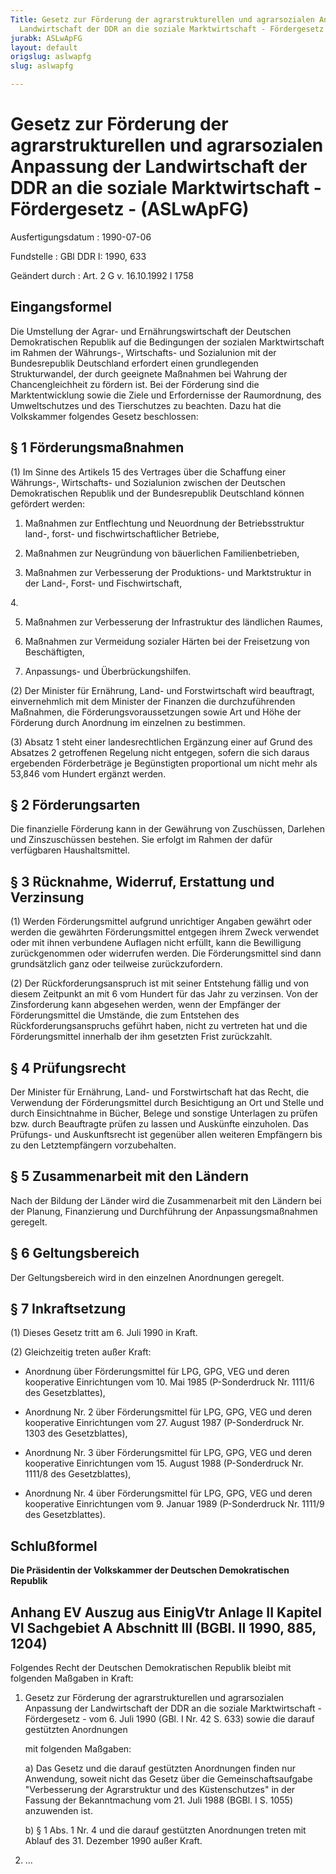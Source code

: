 ```yaml
---
Title: Gesetz zur Förderung der agrarstrukturellen und agrarsozialen Anpassung der
  Landwirtschaft der DDR an die soziale Marktwirtschaft - Fördergesetz -
jurabk: ASLwApFG
layout: default
origslug: aslwapfg
slug: aslwapfg

---
```


# Gesetz zur Förderung der agrarstrukturellen und agrarsozialen Anpassung der Landwirtschaft der DDR an die soziale Marktwirtschaft - Fördergesetz - (ASLwApFG)

Ausfertigungsdatum
:   1990-07-06

Fundstelle
:   GBl DDR I: 1990, 633

Geändert durch
:   Art. 2 G v. 16.10.1992 I 1758


## Eingangsformel

Die Umstellung der Agrar- und Ernährungswirtschaft der Deutschen
Demokratischen Republik auf die Bedingungen der sozialen
Marktwirtschaft im Rahmen der Währungs-, Wirtschafts- und Sozialunion
mit der Bundesrepublik Deutschland erfordert einen grundlegenden
Strukturwandel, der durch geeignete Maßnahmen bei Wahrung der
Chancengleichheit zu fördern ist. Bei der Förderung sind die
Marktentwicklung sowie die Ziele und Erfordernisse der Raumordnung,
des Umweltschutzes und des Tierschutzes zu beachten.
Dazu hat die Volkskammer folgendes Gesetz beschlossen:


## § 1 Förderungsmaßnahmen

(1) Im Sinne des Artikels 15 des Vertrages über die Schaffung einer
Währungs-, Wirtschafts- und Sozialunion zwischen der Deutschen
Demokratischen Republik und der Bundesrepublik Deutschland können
gefördert werden:

1.  Maßnahmen zur Entflechtung und Neuordnung der Betriebsstruktur land-,
    forst- und fischwirtschaftlicher Betriebe,


2.  Maßnahmen zur Neugründung von bäuerlichen Familienbetrieben,


3.  Maßnahmen zur Verbesserung der Produktions- und Marktstruktur in der
    Land-, Forst- und Fischwirtschaft,



4\.

5.  Maßnahmen zur Verbesserung der Infrastruktur des ländlichen Raumes,


6.  Maßnahmen zur Vermeidung sozialer Härten bei der Freisetzung von
    Beschäftigten,


7.  Anpassungs- und Überbrückungshilfen.




(2) Der Minister für Ernährung, Land- und Forstwirtschaft wird
beauftragt, einvernehmlich mit dem Minister der Finanzen die
durchzuführenden Maßnahmen, die Förderungsvoraussetzungen sowie Art
und Höhe der Förderung durch Anordnung im einzelnen zu bestimmen.

(3) Absatz 1 steht einer landesrechtlichen Ergänzung einer auf Grund
des Absatzes 2 getroffenen Regelung nicht entgegen, sofern die sich
daraus ergebenden Förderbeträge je Begünstigten proportional um nicht
mehr als 53,846 vom Hundert ergänzt werden.


## § 2 Förderungsarten

Die finanzielle Förderung kann in der Gewährung von Zuschüssen,
Darlehen und Zinszuschüssen bestehen. Sie erfolgt im Rahmen der dafür
verfügbaren Haushaltsmittel.


## § 3 Rücknahme, Widerruf, Erstattung und Verzinsung

(1) Werden Förderungsmittel aufgrund unrichtiger Angaben gewährt oder
werden die gewährten Förderungsmittel entgegen ihrem Zweck verwendet
oder mit ihnen verbundene Auflagen nicht erfüllt, kann die Bewilligung
zurückgenommen oder widerrufen werden. Die Förderungsmittel sind dann
grundsätzlich ganz oder teilweise zurückzufordern.

(2) Der Rückforderungsanspruch ist mit seiner Entstehung fällig und
von diesem Zeitpunkt an mit 6 vom Hundert für das Jahr zu verzinsen.
Von der Zinsforderung kann abgesehen werden, wenn der Empfänger der
Förderungsmittel die Umstände, die zum Entstehen des
Rückforderungsanspruchs geführt haben, nicht zu vertreten hat und die
Förderungsmittel innerhalb der ihm gesetzten Frist zurückzahlt.


## § 4 Prüfungsrecht

Der Minister für Ernährung, Land- und Forstwirtschaft hat das Recht,
die Verwendung der Förderungsmittel durch Besichtigung an Ort und
Stelle und durch Einsichtnahme in Bücher, Belege und sonstige
Unterlagen zu prüfen bzw. durch Beauftragte prüfen zu lassen und
Auskünfte einzuholen. Das Prüfungs- und Auskunftsrecht ist gegenüber
allen weiteren Empfängern bis zu den Letztempfängern vorzubehalten.


## § 5 Zusammenarbeit mit den Ländern

Nach der Bildung der Länder wird die Zusammenarbeit mit den Ländern
bei der Planung, Finanzierung und Durchführung der Anpassungsmaßnahmen
geregelt.


## § 6 Geltungsbereich

Der Geltungsbereich wird in den einzelnen Anordnungen geregelt.


## § 7 Inkraftsetzung

(1) Dieses Gesetz tritt am 6. Juli 1990 in Kraft.

(2)
Gleichzeitig treten außer Kraft:

-   Anordnung über Förderungsmittel für LPG, GPG, VEG und deren
    kooperative Einrichtungen vom 10. Mai 1985 (P-Sonderdruck Nr. 1111/6
    des Gesetzblattes),


-   Anordnung Nr. 2 über Förderungsmittel für LPG, GPG, VEG und deren
    kooperative Einrichtungen vom 27. August 1987 (P-Sonderdruck Nr. 1303
    des Gesetzblattes),


-   Anordnung Nr. 3 über Förderungsmittel für LPG, GPG, VEG und deren
    kooperative Einrichtungen vom 15. August 1988 (P-Sonderdruck Nr.
    1111/8 des Gesetzblattes),


-   Anordnung Nr. 4 über Förderungsmittel für LPG, GPG, VEG und deren
    kooperative Einrichtungen vom 9. Januar 1989 (P-Sonderdruck Nr. 1111/9
    des Gesetzblattes).





## Schlußformel

**Die Präsidentin der Volkskammer der Deutschen Demokratischen
Republik**


## Anhang EV Auszug aus EinigVtr Anlage II Kapitel VI Sachgebiet A Abschnitt III (BGBl. II 1990, 885, 1204)

Folgendes Recht der Deutschen Demokratischen Republik bleibt mit
folgenden Maßgaben in Kraft:

1.  Gesetz zur Förderung der agrarstrukturellen und agrarsozialen
    Anpassung der Landwirtschaft der DDR an die soziale Marktwirtschaft -
    Fördergesetz - vom 6. Juli 1990 (GBl. I Nr. 42 S. 633) sowie die
    darauf gestützten Anordnungen

    mit folgenden Maßgaben:

    a)  Das Gesetz und die darauf gestützten Anordnungen finden nur Anwendung,
        soweit nicht das Gesetz über die Gemeinschaftsaufgabe "Verbesserung
        der Agrarstruktur und des Küstenschutzes" in der Fassung der
        Bekanntmachung vom 21. Juli 1988 (BGBl. I S. 1055) anzuwenden ist.


    b)  § 1 Abs. 1 Nr. 4 und die darauf gestützten Anordnungen treten mit
        Ablauf des 31. Dezember 1990 außer Kraft.





2.  ...




